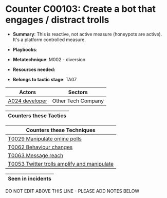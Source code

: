 # Counter C00103: Create a bot that engages / distract trolls

* **Summary**: This is reactive, not active measure (honeypots are active).  It's a platform controlled measure.

* **Playbooks**: 

* **Metatechnique**: M002 - diversion

* **Resources needed:** 

* **Belongs to tactic stage**: TA07


| Actors | Sectors |
| ------ | ------- |
| [A024 developer](../actors/A024.md) | Other Tech Company |



| Counters these Tactics |
| ---------------------- |



| Counters these Techniques |
| ------------------------- |
| [T0029 Manipulate online polls](../techniques/T0029.md) |
| [T0062 Behaviour changes](../techniques/T0062.md) |
| [T0063 Message reach](../techniques/T0063.md) |
| [T0053 Twitter trolls amplify and manipulate](../techniques/T0053.md) |



| Seen in incidents |
| ----------------- |


DO NOT EDIT ABOVE THIS LINE - PLEASE ADD NOTES BELOW